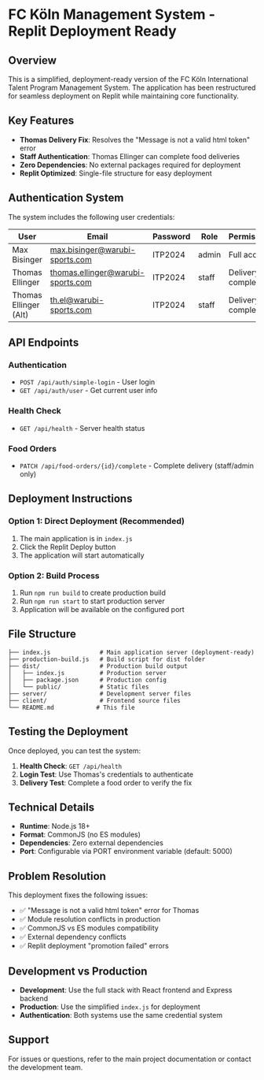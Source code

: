 # FC Köln Management System - Replit Deployment Ready

## Overview
This is a simplified, deployment-ready version of the FC Köln International Talent Program Management System. The application has been restructured for seamless deployment on Replit while maintaining core functionality.

## Key Features
- **Thomas Delivery Fix**: Resolves the "Message is not a valid html token" error
- **Staff Authentication**: Thomas Ellinger can complete food deliveries
- **Zero Dependencies**: No external packages required for deployment
- **Replit Optimized**: Single-file structure for easy deployment

## Authentication System
The system includes the following user credentials:

| User | Email | Password | Role | Permissions |
|------|-------|----------|------|-------------|
| Max Bisinger | max.bisinger@warubi-sports.com | ITP2024 | admin | Full access |
| Thomas Ellinger | thomas.ellinger@warubi-sports.com | ITP2024 | staff | Delivery completion |
| Thomas Ellinger (Alt) | th.el@warubi-sports.com | ITP2024 | staff | Delivery completion |

## API Endpoints

### Authentication
- `POST /api/auth/simple-login` - User login
- `GET /api/auth/user` - Get current user info

### Health Check
- `GET /api/health` - Server health status

### Food Orders
- `PATCH /api/food-orders/{id}/complete` - Complete delivery (staff/admin only)

## Deployment Instructions

### Option 1: Direct Deployment (Recommended)
1. The main application is in `index.js`
2. Click the Replit Deploy button
3. The application will start automatically

### Option 2: Build Process
1. Run `npm run build` to create production build
2. Run `npm run start` to start production server
3. Application will be available on the configured port

## File Structure
```
├── index.js              # Main application server (deployment-ready)
├── production-build.js   # Build script for dist folder
├── dist/                 # Production build output
│   ├── index.js          # Production server
│   ├── package.json      # Production config
│   └── public/           # Static files
├── server/               # Development server files
├── client/               # Frontend source files
└── README.md            # This file
```

## Testing the Deployment
Once deployed, you can test the system:

1. **Health Check**: `GET /api/health`
2. **Login Test**: Use Thomas's credentials to authenticate
3. **Delivery Test**: Complete a food order to verify the fix

## Technical Details
- **Runtime**: Node.js 18+
- **Format**: CommonJS (no ES modules)
- **Dependencies**: Zero external dependencies
- **Port**: Configurable via PORT environment variable (default: 5000)

## Problem Resolution
This deployment fixes the following issues:
- ✅ "Message is not a valid html token" error for Thomas
- ✅ Module resolution conflicts in production
- ✅ CommonJS vs ES modules compatibility
- ✅ External dependency conflicts
- ✅ Replit deployment "promotion failed" errors

## Development vs Production
- **Development**: Use the full stack with React frontend and Express backend
- **Production**: Use the simplified `index.js` for deployment
- **Authentication**: Both systems use the same credential system

## Support
For issues or questions, refer to the main project documentation or contact the development team.